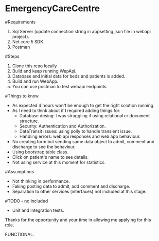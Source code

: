 # EmergencyCareCentre

#Requirements
1. Sql Server (update connection string in appsetting.json file in webapi project).
2. Net core 5 SDK.
3. Postman

#Steps
1. Clone this repo locally
2. Build and keep running WepApi. 
3. Database and initial data for beds and patients is added.
4. Build and run WebApp.
5. You can use postman to test webapi endpoints.

#Things to know
- As expected 4 hours won't be enough to get the right solution running.
- As I need to think about if I required adding things for:
  - Database desing: I was struggling if using relational or document structure.
  - Security: Authentication and Authorization.
  - DataTransit issues: using polly to handle transient issue.
  - Handling errors: web api responses and web app behaviour.  
- No creating form but sending same data object to admit, comment and discharge to see the behaviour.
- Using bootstrap table class.
- Click on patient's name to see details.
- Not using service at this moment for statistics.

#Assumptions
- Not thinking in performance.
- Faking posting data to admit, add comment and discharge.
- Separation to other services (interfaces) not included at this stage.
  
#TODO - no included
- Unit and Integration tests.

Thanks for the opportunity and your time in allowing me applying for this role.

FUNCTIONAL.


